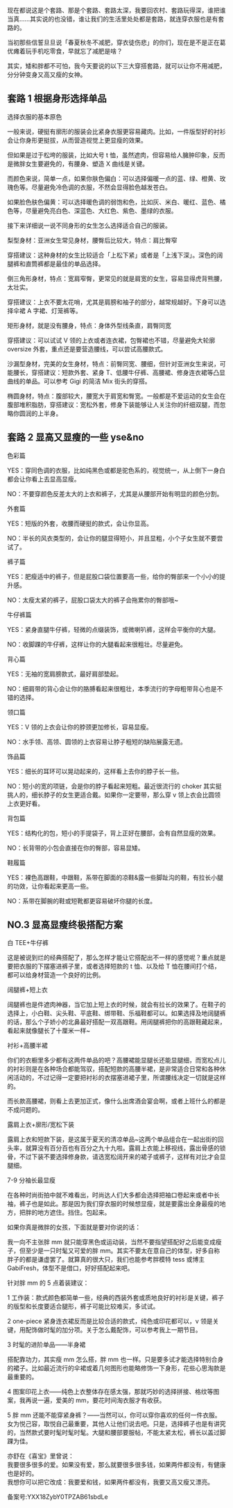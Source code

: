 现在都说这是个套路、那是个套路、套路太深，我要回农村、套路玩得深，谁把谁当真……其实说的也没错，谁让我们的生活里处处都是套路，就连穿衣服也是有套路的。

当初那些信誓旦旦说「春夏秋冬不减肥，穿衣徒伤悲」的你们，现在是不是正在葛优瘫着玩手机吃零食，早就忘了减肥是啥？

其实，矮和胖都不可怕，我今天要说的以下三大穿搭套路，就可以让你不用减肥，分分钟变身又高又瘦的女神。

## 套路 1 根据身形选择单品

选择衣服的基本原色

一般来说，硬挺有廓形的服装会比紧身衣服更容易藏肉。比如，一件版型好的衬衫会让你身形更挺拔，从而营造视觉上更显瘦的效果。

但如果是过于松垮的服装，比如大号 t 恤，虽然遮肉，但容易给人臃肿印象，反而是微胖女生要避免的，有腰身、塑造 X 曲线是关键。

而颜色来说，简单一点，如果你肤色偏白：可以选择偏暖一点的蓝、绿、橙黄、玫瑰色等。尽量避免冷色调的衣服，不然会显得脸色越发苍白。

如果脸色肤色偏黄：可以选择暖色调的弱饱和色，比如灰、米白、暖红、蓝色、橘色等，尽量避免亮白色、深蓝色、大红色、紫色、墨绿的衣服。

接下来详细说一说不同身形的女生怎么选择适合自己的服装。

梨型身材：亚洲女生常见身材，腰臀后比较大，特点：肩比臀窄

穿搭建议：这种身材的女生比较适合「上松下紧」或者是「上浅下深」。深色的阔腿裤和直筒裤都是最佳的单品选择。

倒三角形身材，特点：宽肩窄臀，更常见的就是肩宽的女生，容易显得虎背熊腰，太壮实。

穿搭建议：上衣不要太花哨，尤其是肩膀和袖子的部分，越常规越好。下身可以选择伞裙 A 字裙、灯笼裤等。

矩形身材，就是没有腰身，特点：身体外型线条直，肩臀同宽

穿搭建议：可以试试 V 领的上衣或者连衣裙，包臀裙也不错，尽量避免大轮廓 oversize 外套，重点还是要营造腰线，可以尝试高腰款式。

沙漏型身材，完美的女生身材，特点：前臀同宽、腰细，但针对亚洲女生来说，可能腰长，穿搭建议：短款外套、紧身 T、低腰牛仔裤、高腰裙、修身连衣裙等凸显曲线的单品。可以参考 Gigi 的简洁 Mix 街头的穿搭。

椭圆身材，特点：腹部较大，腰宽大于肩宽和臀宽。一般都是不爱运动的女生会在腹部堆积脂肪，穿搭建议：宽松外套，修身下装能够让人关注你的纤细双腿，而忽略你圆润的上半身。

## 套路 2 显高又显瘦的一些 yse\&no

色彩篇

YES：穿同色调的衣服，比如纯黑色或都是驼色系的，视觉统一，从上倒下一身白都会让你看上去显高显瘦。

NO：不要穿颜色反差太大的上衣和裤子，尤其是从腰部开始有明显的颜色分割。

外套篇

YES：短版的外套，收腰而硬挺的款式，会让你显高。

NO：半长的风衣类型的，会让你的腿显得短小，并且显粗，小个子女生就不要尝试了。

裤子篇

YES：肥瘦适中的裤子，但是屁股口袋位置要高一些，给你的臀部来一个小小的提升感。

NO：太瘦太紧的裤子，屁股口袋太大的裤子会拖累你的臀部哦\~

牛仔裤篇

YES：紧身直腿牛仔裤，轻微的点缀装饰，或微喇叭裤，这样会平衡你的大腿。

NO：收脚踝的牛仔裤，这样让你的大腿看起来很粗壮。尽量避免。

背心篇

YES：无袖的宽肩膀款式，最好肩部垫起。

NO：细肩带的背心会让你的胳膊看起来很粗壮，本季流行的字母粗带背心也是不错的选择。

领口篇

YES：V 领的上衣会让你的脖颈更加修长，容易显瘦。

NO：水手领、高领、圆领的上衣容易让脖子粗短的缺陷展露无遗。

饰品篇

YES：细长的耳环可以晃动起来的，这样看上去你的脖子长一些。

NO：短小的宽的项链，会是你的脖子看起来短粗。最近很流行的 choker 其实挺挑人的，细长脖子的女生更适合戴。如果你一定要带，那么穿 v 领上衣会比圆领上衣更好看。

背包篇

YES：结构化的包，短小的手提袋子，背上正好在腰部，会有自然显瘦的效果。

NO：长背带的小包会直接在你的臀部，容易显矮。

鞋履篇

YES：裸色高跟鞋，中跟鞋，系带在脚面的凉鞋\&露一些脚趾沟的鞋，有拉长小腿的功效，让你看起来更高一些。

NO：系带在脚腕的鞋或短靴都更容易破坏你腿的长度。

## NO.3 显高显瘦终极搭配方案

白 TEE+牛仔裤

这是被说到烂的经典搭配了，那么怎样才能让它搭配出不一样的感觉呢？重点就是要把衣服的下摆塞进裤子里，或者选择短款的 t 恤、以及给 T 恤在腰间打个结，都可以给身材营造一个良好的比例。

阔腿裤+短上衣

阔腿裤也是件遮肉神器，当它加上短上衣的时候，就会有拉长的效果了。在鞋子的选择上，小白鞋、尖头鞋、平底鞋、绑带鞋、乐福鞋都可以。如果选择及地阔腿裤的话，那么个子娇小的北鼻最好搭配一双高跟鞋。用阔腿裤把你的高跟鞋藏起来，看起来就像腿长了十厘米一样\~

衬衫+高腰半裙

你们的衣橱里多少都有这两件单品的吧？高腰裙能显腿长还能显腿细，而宽松点儿的衬衫则是在各种场合都能驾驭，搭配短款的高腰半裙，是非常适合日常和各种休闲活动的，不过记得一定要把衬衫的衣摆塞进裙子里，所谓腰线决定一切就是这样的。

而长款高腰裙，则看上去更加正式，像什么出席酒会宴会啊，或者上班什么的都是不成问题的。

露肩上衣+廓形/宽松下装

露肩上衣和短款下装，是这属于夏天的清凉单品\~这两个单品组合在一起出街的回头率，就算没有百分百也有百分之九十九啦。露肩上衣能上移视线，露出骨感的锁骨，不过下装不要选择修身款，请选宽松阔开来的裙子或裤子，这样有对比才会显腿细。

7-9 分袖长最显瘦

在各种时尚街拍中就不难看出，时尚达人们大多都会选择把袖口卷起来或者中长袖，裤子也是如此。那是因为我们穿衣服的时候想显瘦，就是要露出全身最瘦的地方，把胖的地方遮住。挡住。包起来。

如果你真是微胖的女孩，下面就是要对你说的话：

我一向不主张胖 mm 就只能穿黑色或运动装，当然不要指望搭配好之后能变成瘦子，但至少是一只时髦又可爱的胖 mm。其实不要太在意自己的体型，好多自称胖子的都是谦虚罢了。就算真的很大只，我们也能参考胖模特 tess 或博主 GabiFresh，体型不是借口，好好搭配起来吧。

针对胖 mm 的 5 点着装建议：

1 工作装：款式颜色都简单一些，经典的西装外套或质地良好的衬衫是关键，裤子的版型和长度要适合腿形，裤子可能比较难买，多试试。

2 one-piece 紧身连衣裙反而是比较合适的款式，纯色或印花都可以，v 领是关键，用配饰做时髦的加分项。关于怎么戴配饰，可以参考我上一期节目。

3 时髦的进阶单品——半身裙

搭配靠功力，其实瘦 mm 怎么搭，胖 mm 也一样。只是要多试才能选择特别合身的裙子。比如最近流行的伞裙或着几何图形也能略修饰一下身形，花些心思淘款是最重要的。

4 图案印花上衣——纯色上衣整体存在感太强，那就巧妙的选择拼接、格纹等图案，我再说一遍，爱美的 mm，要花时间淘衣服才有收获。

5 胖 mm 还能不能穿紧身裤？——当然可以，你可以穿你喜欢的任何一件衣服。女为悦己容，取悦自己最重要，其他人让他们说去吧。只是，选择裤子也是有讲究的，当然款式要时髦时髦时髦。大腿和腰部要服帖，不能太紧太松，裤长以盖过脚踝为佳。

亦舒在《喜宝》里曾说：  
我要很多很多的爱。如果没有爱，那么就要很多很多钱，如果两件都没有，有健康也是好的。  
我想你可以把它改成：我要爱和钱，如果两件都没有，我要又高又瘦又漂亮。

备案号:YXX18ZybY0TPZAB61sbdLe